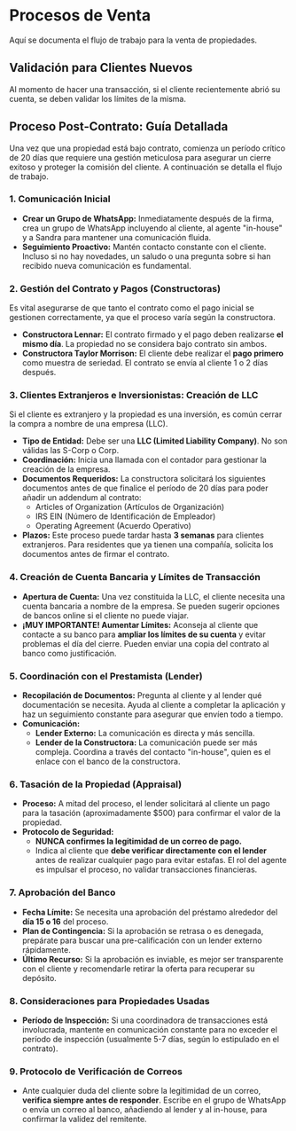 # Procesos de Venta

Aquí se documenta el flujo de trabajo para la venta de propiedades.

## Validación para Clientes Nuevos

Al momento de hacer una transacción, si el cliente recientemente abrió su cuenta, se deben validar los límites de la misma.

## Proceso Post-Contrato: Guía Detallada

Una vez que una propiedad está bajo contrato, comienza un período crítico de 20 días que requiere una gestión meticulosa para asegurar un cierre exitoso y proteger la comisión del cliente. A continuación se detalla el flujo de trabajo.

### 1. Comunicación Inicial

- **Crear un Grupo de WhatsApp:** Inmediatamente después de la firma, crea un grupo de WhatsApp incluyendo al cliente, al agente "in-house" y a Sandra para mantener una comunicación fluida.
- **Seguimiento Proactivo:** Mantén contacto constante con el cliente. Incluso si no hay novedades, un saludo o una pregunta sobre si han recibido nueva comunicación es fundamental.

### 2. Gestión del Contrato y Pagos (Constructoras)

Es vital asegurarse de que tanto el contrato como el pago inicial se gestionen correctamente, ya que el proceso varía según la constructora.

- **Constructora Lennar:** El contrato firmado y el pago deben realizarse **el mismo día**. La propiedad no se considera bajo contrato sin ambos.
- **Constructora Taylor Morrison:** El cliente debe realizar el **pago primero** como muestra de seriedad. El contrato se envía al cliente 1 o 2 días después.

### 3. Clientes Extranjeros e Inversionistas: Creación de LLC

Si el cliente es extranjero y la propiedad es una inversión, es común cerrar la compra a nombre de una empresa (LLC).

- **Tipo de Entidad:** Debe ser una **LLC (Limited Liability Company)**. No son válidas las S-Corp o Corp.
- **Coordinación:** Inicia una llamada con el contador para gestionar la creación de la empresa.
- **Documentos Requeridos:** La constructora solicitará los siguientes documentos antes de que finalice el período de 20 días para poder añadir un addendum al contrato:
  - Articles of Organization (Artículos de Organización)
  - IRS EIN (Número de Identificación de Empleador)
  - Operating Agreement (Acuerdo Operativo)
- **Plazos:** Este proceso puede tardar hasta **3 semanas** para clientes extranjeros. Para residentes que ya tienen una compañía, solicita los documentos antes de firmar el contrato.

### 4. Creación de Cuenta Bancaria y Límites de Transacción

- **Apertura de Cuenta:** Una vez constituida la LLC, el cliente necesita una cuenta bancaria a nombre de la empresa. Se pueden sugerir opciones de bancos online si el cliente no puede viajar.
- **¡MUY IMPORTANTE! Aumentar Límites:** Aconseja al cliente que contacte a su banco para **ampliar los límites de su cuenta** y evitar problemas el día del cierre. Pueden enviar una copia del contrato al banco como justificación.

### 5. Coordinación con el Prestamista (Lender)

- **Recopilación de Documentos:** Pregunta al cliente y al lender qué documentación se necesita. Ayuda al cliente a completar la aplicación y haz un seguimiento constante para asegurar que envíen todo a tiempo.
- **Comunicación:**
  - **Lender Externo:** La comunicación es directa y más sencilla.
  - **Lender de la Constructora:** La comunicación puede ser más compleja. Coordina a través del contacto "in-house", quien es el enlace con el banco de la constructora.

### 6. Tasación de la Propiedad (Appraisal)

- **Proceso:** A mitad del proceso, el lender solicitará al cliente un pago para la tasación (aproximadamente $500) para confirmar el valor de la propiedad.
- **Protocolo de Seguridad:**
  - **NUNCA confirmes la legitimidad de un correo de pago.**
  - Indica al cliente que **debe verificar directamente con el lender** antes de realizar cualquier pago para evitar estafas. El rol del agente es impulsar el proceso, no validar transacciones financieras.

### 7. Aprobación del Banco

- **Fecha Límite:** Se necesita una aprobación del préstamo alrededor del **día 15 o 16** del proceso.
- **Plan de Contingencia:** Si la aprobación se retrasa o es denegada, prepárate para buscar una pre-calificación con un lender externo rápidamente.
- **Último Recurso:** Si la aprobación es inviable, es mejor ser transparente con el cliente y recomendarle retirar la oferta para recuperar su depósito.

### 8. Consideraciones para Propiedades Usadas

- **Período de Inspección:** Si una coordinadora de transacciones está involucrada, mantente en comunicación constante para no exceder el período de inspección (usualmente 5-7 días, según lo estipulado en el contrato).

### 9. Protocolo de Verificación de Correos

- Ante cualquier duda del cliente sobre la legitimidad de un correo, **verifica siempre antes de responder**. Escribe en el grupo de WhatsApp o envía un correo al banco, añadiendo al lender y al in-house, para confirmar la validez del remitente.
